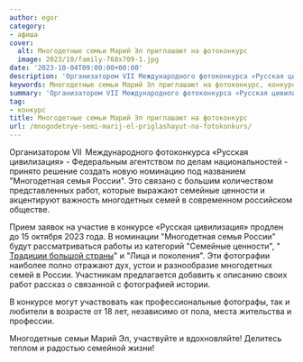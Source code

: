 ```yaml
---
author: egor
category:
- афиша
cover:
  alt: Многодетные семьи Марий Эл приглашают на фотоконкурс
  image: 2023/10/family-768x709-1.jpg
date: '2023-10-04T09:00:00+00:00'
description: 'Организатором VII Международного фотоконкурса «Русская цивилизация» - Федеральным агентством по делам национальностей - принято решение создать новую...'
keywords: Многодетные семьи Марий Эл приглашают на фотоконкурс, конкурс, россии, русская, цивилизация, многодетная, семья, работ, семейные, ценности, многодетных, семей, конкурсе, организатором, vii, международного, фотоконкурса
summary: 'Организатором VII Международного фотоконкурса «Русская цивилизация» - Федеральным агентством по делам национальностей - принято решение создать новую...'
tag:
- конкурс
title: Многодетные семьи Марий Эл приглашают на фотоконкурс
url: /mnogodetnye-semi-marij-el-priglashayut-na-fotokonkurs/
---
```


Организатором VII  Международного фотоконкурса «Русская цивилизация» - Федеральным агентством по делам национальностей - принято решение создать новую номинацию под названием "Многодетная семья России". Это связано с большим количеством представленных работ, которые выражают семейные ценности и акцентируют важность многодетных семей в современном российском обществе.

Прием заявок на участие в конкурсе «Русская цивилизация» продлен до 15 октября 2023 года. В номинации "Многодетная семья России" будут рассматриваться работы из категорий "Семейные ценности", " [Традиции большой страны](/ekskursiya-garmoshki/)" и "Лица и поколения". Эти фотографии наиболее полно отражают дух, устои и разнообразие многодетных семей в России. Участникам предлагается добавить к описанию своих работ рассказ о связанной с фотографией истории.

В конкурсе могут участвовать как профессиональные фотографы, так и любители в возрасте от 18 лет, независимо от пола, места жительства и профессии.

Многодетные семьи Марий Эл, участвуйте и вдохновляйте! Делитесь теплом и радостью семейной жизни!